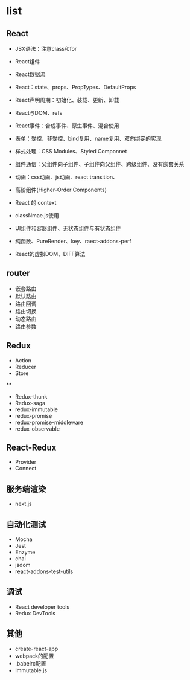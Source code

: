# list

## React

- JSX语法：注意class和for
- React组件
- React数据流
- React：state、props、PropTypes、DefaultProps
- React声明周期：初始化、装载、更新、卸载
- React与DOM、refs
- React事件：合成事件、原生事件、混合使用
- 表单：受控、非受控、bind复用、name复用、双向绑定的实现
- 样式处理：CSS Modules、Styled Componnet
- 组件通信：父组件向子组件、子组件向父组件、跨级组件、没有嵌套关系
- 动画：css动画、js动画、react transition、
- 高阶组件(Higher-Order Components)
- React 的 context
- classNmae.js使用
- UI组件和容器组件、无状态组件与有状态组件

- 纯函数、PureRender、key、raect-addons-perf
- React的虚拟DOM、DIFF算法

## router

- 嵌套路由
- 默认路由
- 路由回调
- 路由切换
- 动态路由
- 路由参数

## Redux

- Action
- Reducer
- Store

**
- Redux-thunk
- Redux-saga
- redux-immutable
- redux-promise
- redux-promise-middleware
- redux-observable

## React-Redux

- Provider
- Connect


## 服务端渲染

- next.js


## 自动化测试

- Mocha
- Jest
- Enzyme
- chai
- jsdom
- react-addons-test-utils

## 调试

- React developer tools
- Redux DevTools

## 其他

- create-react-app
- webpack的配置
- .babelrc配置
- Immutable.js

